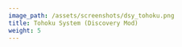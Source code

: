 ```yaml
---
image_path: /assets/screenshots/dsy_tohoku.png
title: Tohoku System (Discovery Mod)
weight: 5
---
```

